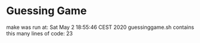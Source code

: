 # Guessing Game
make was run at:
Sat May  2 18:55:46 CEST 2020
guessinggame.sh contains this many lines of code:
23
